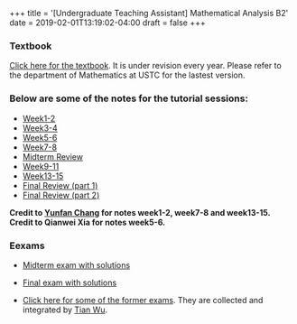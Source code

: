 +++
title = '[Undergraduate Teaching Assistant] Mathematical Analysis B2'
date = 2019-02-01T13:19:02-04:00
draft = false
+++

### Textbook

[Click here for the textbook](/teaching/MAII/book2.pdf). It is under revision every year. Please refer to the department of Mathematics at USTC for the lastest version.

### Below are some of the notes for the tutorial sessions:

* [Week1-2](/teaching/MAII/LecNotes1.pdf)
* [Week3-4](/teaching/MAII/LecNotes2.pdf)
* [Week5-6](/teaching/MAII/LecNotes3.pdf)
* [Week7-8](/teaching/MAII/LecNotes4.pdf)
* [Midterm Review](/teaching/MAII/MidtermReview.pdf)
* [Week9-11](/teaching/MAII/LecNotes5.pdf)
* [Week13-15](/teaching/MAI/LecNotes6.pdf)
* [Final Review (part 1)](/teaching/MAII/FinalReview1.pdf)
* [Final Review (part 2)](/teaching/MAII/FinalReview2.pdf)

**Credit to [Yunfan Chang](https://changyf98.github.io/) for notes week1-2, week7-8 and week13-15. Credit to Qianwei Xia for notes week5-6.**

### Eexams

* [Midterm exam with solutions](/teaching/MAII/midexam.pdf)

* [Final exam with solutions](/teaching/MAII/finalexam.pdf)

* [Click here for some of the former exams](/teaching/MAI/FormerExams.pdf). They are collected and integrated by [Tian Wu](http://home.ustc.edu.cn/~wt1997/index.html).